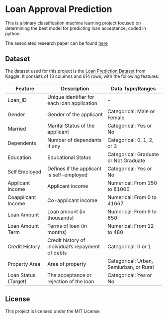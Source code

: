 # Loan Approval Prediction

This is a binary classification machine learning project focused on determining the best model for predicting loan acceptance, coded in python.

The associated research paper can be found [here](/paper.pdf)
## Dataset

The dataset used for this project is the [Loan Prediction Dataset](https://www.kaggle.com/datasets/ninzaami/loan-predication) from Kaggle. It consists of 13 columns and 614 rows, with the following features:

| Feature              | Description                                       | Data Type/Ranges            |
|----------------------|---------------------------------------------------|-----------------------------|
| Loan_ID              | Unique identifier for each loan application       | -                           |
| Gender               | Gender of the applicant                           | Categorical: Male or Female |
| Married              | Marital Status of the applicant                   | Categorical: Yes or No      |
| Dependents           | Number of dependants if any                       | Categorical: 0, 1, 2, or 3   |
| Education            | Educational Status                                | Categorical: Graduate or Not Graduate |
| Self Employed        | Defines if the applicant is self-employed         | Categorical: Yes or No      |
| Applicant Income     | Applicant income                                  | Numerical: From 150 to 81000 |
| Coapplicant Income   | Co-applicant income                               | Numerical: From 0 to 41667  |
| Loan Amount          | Loan amount (in thousands)                        | Numerical: From 9 to 650    |
| Loan Amount Term     | Terms of loan (in months)                         | Numerical: From 12 to 480   |
| Credit History       | Credit history of individual’s repayment of debts | Categorical: 0 or 1         |
| Property Area        | Area of property                                  | Categorical: Urban, Semiurban, or Rural |
| Loan Status (Target) | The acceptance or rejection of the loan           | Categorical: Yes or No      |

## License 
This project is licensed under the MIT License

